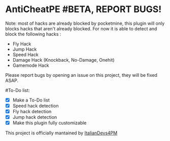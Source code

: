 # AntiCheatPE #BETA, REPORT BUGS!
Note: most of hacks are already blocked by pocketmine, this plugin will only blocks hacks that aren't already blocked.
For now it is able to detect and block the following hacks :
- Fly Hack
- Jump Hack
- Speed Hack
- Damage Hack (Knockback, No-Damage, Onehit)
- Gamemode Hack

Please report bugs by opening an issue on this project, they will be fixed ASAP.

#To-Do list:
- [x] Make a To-Do list
- [x] Speed hack detection
- [x] Fly hack detection
- [x] Jump hack detection
- [x] Make this plugin fully customizable

This project is officially mantained by [ItalianDevs4PM](https://github.com/ItalianDevs4PM)
